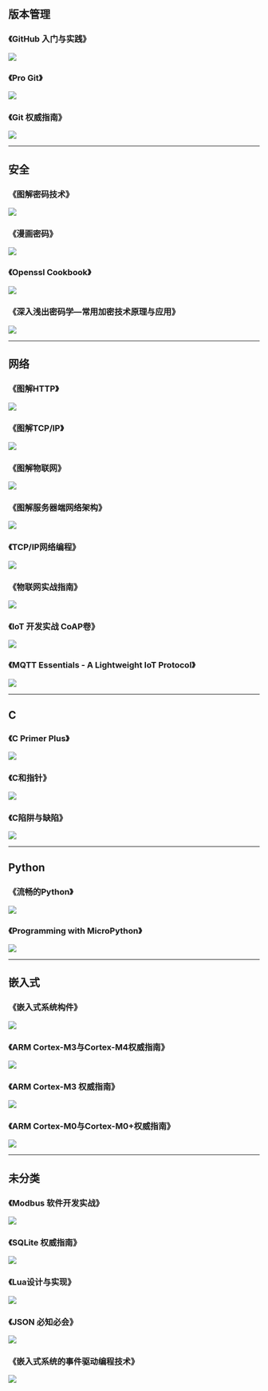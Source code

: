 ## 版本管理

### 《GitHub 入门与实践》

<img src="https://openlinker.oss-cn-hangzhou.aliyuncs.com/img/image-20220809143248258.png"/>

### 《Pro Git》

<img src="https://openlinker.oss-cn-hangzhou.aliyuncs.com/img/47e02f7faf4c65b8.jpg"/>

### 《Git 权威指南》
<img src="https://openlinker.oss-cn-hangzhou.aliyuncs.com/img/image-20220809143537769.png"/>

***

## 安全
### 《图解密码技术》
<img src="https://openlinker.oss-cn-hangzhou.aliyuncs.com/img/image-20220809142900632.png"/>

### 《漫画密码》
<img src="https://openlinker.oss-cn-hangzhou.aliyuncs.com/img/image-20220809142933466.png"/>

### 《Openssl Cookbook》
<img src="https://openlinker.oss-cn-hangzhou.aliyuncs.com/img/image-20220809143006092.png"/>

### 《深入浅出密码学—常用加密技术原理与应用》
<img src="https://openlinker.oss-cn-hangzhou.aliyuncs.com/img/image-20220809143035596.png"/>

***


## 网络

### 《图解HTTP》

<img src="https://openlinker.oss-cn-hangzhou.aliyuncs.com/img/image-20220809144234584.png"/>

### 《图解TCP/IP》

<img src="https://openlinker.oss-cn-hangzhou.aliyuncs.com/img/image-20220809144325722.png" />

### 《图解物联网》

<img src="https://openlinker.oss-cn-hangzhou.aliyuncs.com/img/image-20220809144457853.png"/>

### 《图解服务器端网络架构》

<img src="https://openlinker.oss-cn-hangzhou.aliyuncs.com/img/image-20220809144607600.png"/>

### 《TCP/IP网络编程》

<img src="https://openlinker.oss-cn-hangzhou.aliyuncs.com/img/image-20220809150109107.png"/>

### 《物联网实战指南》

<img src="https://openlinker.oss-cn-hangzhou.aliyuncs.com/img/image-20220809144747155.png"/>

### 《IoT 开发实战 CoAP卷》

<img src="https://openlinker.oss-cn-hangzhou.aliyuncs.com/img/image-20220809144922328.png"/>

### 《MQTT Essentials - A Lightweight IoT Protocol》

<img src="https://openlinker.oss-cn-hangzhou.aliyuncs.com/img/image-20220809145236672.png"/>

***


## C

### 《C Primer Plus》

<img src="https://openlinker.oss-cn-hangzhou.aliyuncs.com/img/image-20220809145439714.png"/>

### 《C和指针》

<img src="https://openlinker.oss-cn-hangzhou.aliyuncs.com/img/image-20220809145528565.png"/>

### 《C陷阱与缺陷》

<img src="https://openlinker.oss-cn-hangzhou.aliyuncs.com/img/image-20220809145713514.png"/>

***

## Python

### 《流畅的Python》

<img src="https://openlinker.oss-cn-hangzhou.aliyuncs.com/img/image-20220809142035047.png"/>

### 《Programming with MicroPython》

<img src="https://openlinker.oss-cn-hangzhou.aliyuncs.com/img/image-20220809142509665.png"/>

***

## 嵌入式

### 《嵌入式系统构件》

<img src="https://openlinker.oss-cn-hangzhou.aliyuncs.com/img/190208b5d3e1eb5c.jpg"/>

### 《ARM Cortex-M3与Cortex-M4权威指南》

<img src="https://openlinker.oss-cn-hangzhou.aliyuncs.com/img/image-20220809150001822.png"/>

### 《ARM Cortex-M3 权威指南》

<img src="https://openlinker.oss-cn-hangzhou.aliyuncs.com/img/image-20220809150318073.png"/>

### 《ARM Cortex-M0与Cortex-M0+权威指南》

<img src="https://openlinker.oss-cn-hangzhou.aliyuncs.com/img/5be96475N2cad7689.jpg"/>

***

## 未分类

### 《Modbus 软件开发实战》

<img src="https://openlinker.oss-cn-hangzhou.aliyuncs.com/img/image-20220809145102843.png"/>

###  《SQLite 权威指南》

<img src="https://openlinker.oss-cn-hangzhou.aliyuncs.com/img/image-20220809143832974.png"/>

### 《Lua设计与实现》

<img src="https://openlinker.oss-cn-hangzhou.aliyuncs.com/img/image-20220809144022818.png"/>

### 《JSON 必知必会》

<img src="https://openlinker.oss-cn-hangzhou.aliyuncs.com/img/image-20220809145352049.png"/>

### 《嵌入式系统的事件驱动编程技术》

<img src="https://openlinker.oss-cn-hangzhou.aliyuncs.com/img/image-20220809150646623.png"/>